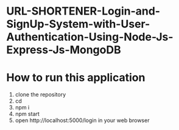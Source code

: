 # URL-SHORTENER-Login-and-SignUp-System-with-User-Authentication-Using-Node-Js-Express-Js-MongoDB

# How to run this application
1. clone the repository
2. cd <folder-name>
3. npm i
4. npm start
5. open http://localhost:5000/login in your web browser
